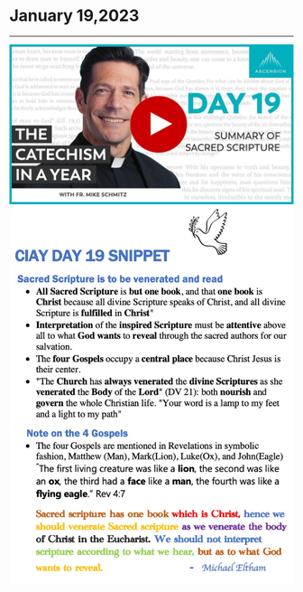 # January 19,2023
---

[![Summary of Sacred Scripture](https://raw.githubusercontent.com/fernal73/CIAY/main/January/jpgs/Day019.jpg)](https://youtu.be/f58uLVkEh7o "Summary of Sacred Scripture")
![Day 19 Snippet ](https://raw.githubusercontent.com/fernal73/CIAY/main/January/jpgs/Day19Snippet.jpg)
